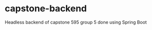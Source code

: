 # capstone-backend
Headless backend of capstone 595 group 5 done using Spring Boot

<!---
1. Download MySQL Installer https://dev.mysql.com/downloads/installer/
  - On the site click on the download link for your operating system 
  - Click "No thanks, just start my download." at the bottom 
  - After pulling up the installer 
  - Select developer default and press next/execute untill its down downloading
  - Once done, it should open up automatically 
2. Replace your MySql username and password in application.properties. 
  - Mine is username: root password: root, so if you don't want to change anything you can copy that
  - ALTER USER 'root'@'localhost' IDENTIFIED BY 'root';
3. Download JDK 19 https://www.oracle.com/java/technologies/javase/jdk19-archive-downloads.html
  - Follow the installer
  
4. Download any java IDE: https://www.jetbrains.com/idea/download/#section=windows
  - We used Intellij. Get tge community edition and follow installer steps
  - Once installed, Use this github repo by pressing Clone VCS and pasting the code link in their. 
  - ***Make sure you configue your SDK is 19 in File-> Project Structure -> Project  
  - click on CapstoneApplication in src-> java -> Capstone Application
  
5. In MySQL Workbench, create a new script and run: CREATE DATABASE capstone;
  - This can be named anything you want as long as it matches the schema in application.properties. I have mine named capstone

6. In Your Java IDE in src/main/java/com/capstone595/capstone/CapstoneApplication.java, Press the play button to the right of line 7 and click run 

7. Your database should be up and running, Try creating an account and loging in. It sould save your User
-->
